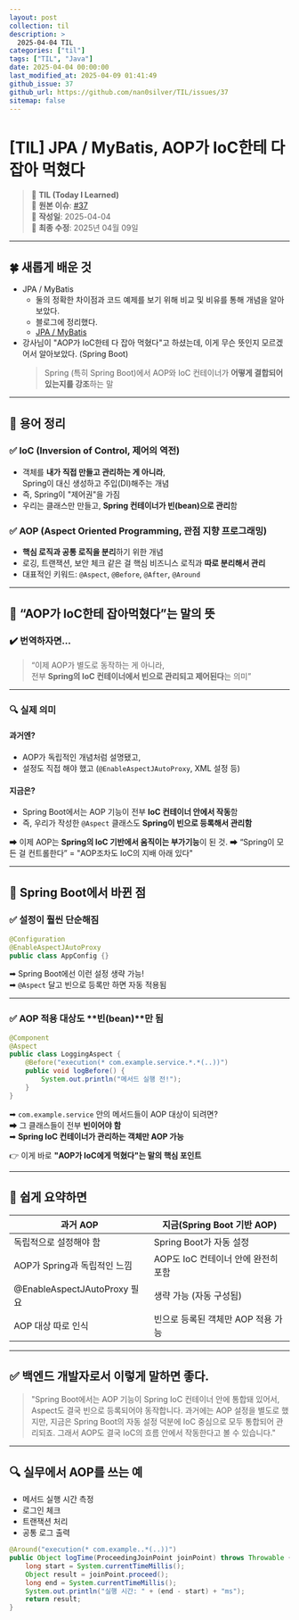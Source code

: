 ```yaml
---
layout: post
collection: til
description: >
  2025-04-04 TIL
categories: ["til"]
tags: ["TIL", "Java"]
date: 2025-04-04 00:00:00
last_modified_at: 2025-04-09 01:41:49
github_issue: 37
github_url: https://github.com/nan0silver/TIL/issues/37
sitemap: false
---
```


# [TIL] JPA / MyBatis, AOP가 IoC한테 다 잡아 먹혔다

> 📝 **TIL (Today I Learned)**  
> 🔗 **원본 이슈**: [#37](https://github.com/nan0silver/TIL/issues/37)  
> 📅 **작성일**: 2025-04-04  
> 🔄 **최종 수정**: 2025년 04월 09일

---


## 🍀 새롭게 배운 것

- JPA / MyBatis
  - 둘의 정확한 차이점과 코드 예제를 보기 위해 비교 및 비유를 통해 개념을 알아보았다.
  - 블로그에 정리했다.
  - [JPA / MyBatis](https://nan0silver.github.io/spring/2025-04-05-jpa-mybatis/)
- 강사님이 "AOP가 IoC한테 다 잡아 먹혔다"고 하셨는데, 이게 무슨 뜻인지 모르겠어서 알아보았다. (Spring Boot)
  > Spring (특히 Spring Boot)에서 AOP와 IoC 컨테이너가 **어떻게 결합되어 있는지를 강조**하는 말

---

## 🎯 용어 정리

### ✅ IoC (Inversion of Control, 제어의 역전)

- 객체를 **내가 직접 만들고 관리하는 게 아니라**,  
  Spring이 대신 생성하고 주입(DI)해주는 개념
- 즉, Spring이 "제어권"을 가짐
- 우리는 클래스만 만들고, **Spring 컨테이너가 빈(bean)으로 관리**함

### ✅ AOP (Aspect Oriented Programming, 관점 지향 프로그래밍)

- **핵심 로직과 공통 로직을 분리**하기 위한 개념
- 로깅, 트랜잭션, 보안 체크 같은 걸 핵심 비즈니스 로직과 **따로 분리해서 관리**
- 대표적인 키워드: `@Aspect`, `@Before`, `@After`, `@Around`

---

## 📌 “AOP가 IoC한테 잡아먹혔다”는 말의 뜻

### ✔️ 번역하자면...

> “이제 AOP가 별도로 동작하는 게 아니라,  
> 전부 **Spring의 IoC 컨테이너에서 빈으로 관리되고 제어된다**는 의미”

---

### 🔍 실제 의미

#### 과거엔?

- AOP가 독립적인 개념처럼 설명됐고,
- 설정도 직접 해야 했고 (`@EnableAspectJAutoProxy`, XML 설정 등)

#### 지금은?

- Spring Boot에서는 AOP 기능이 전부 **IoC 컨테이너 안에서 작동**함
- 즉, 우리가 작성한 `@Aspect` 클래스도 **Spring이 빈으로 등록해서 관리함**

➡ 이제 AOP는 **Spring의 IoC 기반에서 움직이는 부가기능**이 된 것.
➡ “Spring이 모든 걸 컨트롤한다” = "AOP조차도 IoC의 지배 아래 있다"

---

## 🔄 Spring Boot에서 바뀐 점

### ✅ 설정이 훨씬 단순해짐

```java
@Configuration
@EnableAspectJAutoProxy
public class AppConfig {}
```

➡ Spring Boot에선 이런 설정 생략 가능!  
➡ `@Aspect` 달고 빈으로 등록만 하면 자동 적용됨

---

### ✅ AOP 적용 대상도 **빈(bean)**만 됨

```java
@Component
@Aspect
public class LoggingAspect {
    @Before("execution(* com.example.service.*.*(..))")
    public void logBefore() {
        System.out.println("메서드 실행 전!");
    }
}
```

➡ `com.example.service` 안의 메서드들이 AOP 대상이 되려면?  
➡ 그 클래스들이 전부 **빈이어야 함**  
➡ **Spring IoC 컨테이너가 관리하는 객체만 AOP 가능**

👉 이게 바로 **"AOP가 IoC에게 먹혔다"는 말의 핵심 포인트**

---

## 📌 쉽게 요약하면

| 과거 AOP                     | 지금(Spring Boot 기반 AOP)          |
| ---------------------------- | ----------------------------------- |
| 독립적으로 설정해야 함       | Spring Boot가 자동 설정             |
| AOP가 Spring과 독립적인 느낌 | AOP도 IoC 컨테이너 안에 완전히 포함 |
| @EnableAspectJAutoProxy 필요 | 생략 가능 (자동 구성됨)             |
| AOP 대상 따로 인식           | 빈으로 등록된 객체만 AOP 적용 가능  |

---

## ✅ 백엔드 개발자로서 이렇게 말하면 좋다.

> "Spring Boot에서는 AOP 기능이 Spring IoC 컨테이너 안에 통합돼 있어서, Aspect도 결국 빈으로 등록되어야 동작합니다. 과거에는 AOP 설정을 별도로 했지만, 지금은 Spring Boot의 자동 설정 덕분에 IoC 중심으로 모두 통합되어 관리되죠. 그래서 AOP도 결국 IoC의 흐름 안에서 작동한다고 볼 수 있습니다."

---

## 🔍 실무에서 AOP를 쓰는 예

- 메서드 실행 시간 측정
- 로그인 체크
- 트랜잭션 처리
- 공통 로그 출력

```java
@Around("execution(* com.example..*(..))")
public Object logTime(ProceedingJoinPoint joinPoint) throws Throwable {
    long start = System.currentTimeMillis();
    Object result = joinPoint.proceed();
    long end = System.currentTimeMillis();
    System.out.println("실행 시간: " + (end - start) + "ms");
    return result;
}
```
